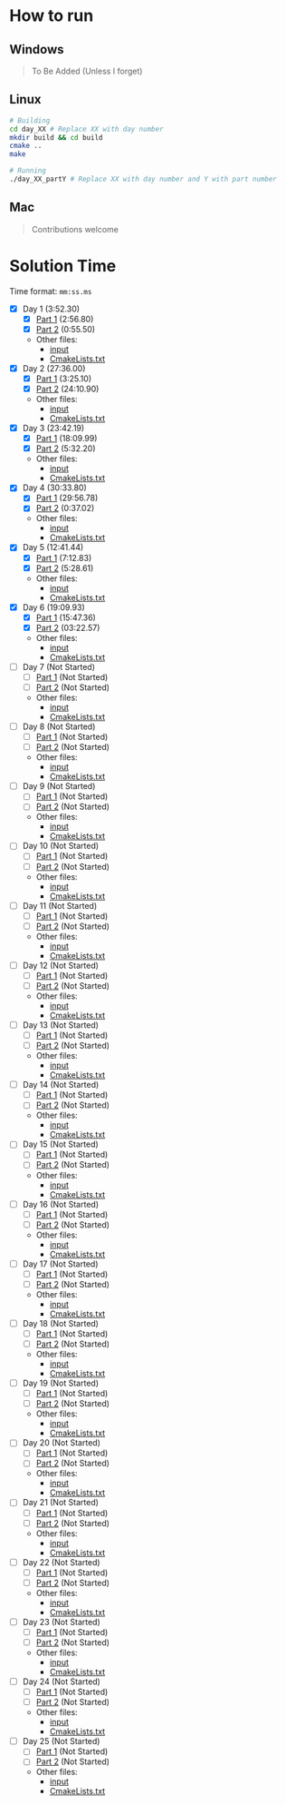 # How to run
## Windows
> To Be Added (Unless I forget)

## Linux
```bash
# Building
cd day_XX # Replace XX with day number
mkdir build && cd build
cmake ..
make

# Running
./day_XX_partY # Replace XX with day number and Y with part number
```

## Mac
> Contributions welcome

# Solution Time

Time format: `mm:ss.ms`
- [x] Day 1 (3:52.30) 
  - [x] [Part 1](day_01/part1.c) (2:56.80)
  - [x] [Part 2](day_01/part2.c) (0:55.50)
  - Other files:
    - [input](day_01/input.in)
    - [CmakeLists.txt](day_01/CMakeLists.txt)
- [x] Day 2 (27:36.00)
  - [x] [Part 1](day_02/part1.c) (3:25.10) 
  - [x] [Part 2](day_02/part2.c) (24:10.90)
  - Other files:
    - [input](day_02/input.in)
    - [CmakeLists.txt](day_02/CMakeLists.txt)
- [x] Day 3 (23:42.19)
  - [x] [Part 1](day_03/part1.c) (18:09.99)
  - [x] [Part 2](day_03/part2.c) (5:32.20)
  - Other files:
    - [input](day_03/input.in)
    - [CmakeLists.txt](day_03/CMakeLists.txt)
- [x] Day 4 (30:33.80)
  - [x] [Part 1](day_04/part1.c) (29:56.78)
  - [x] [Part 2](day_04/part2.c) (0:37.02)
  - Other files:
    - [input](day_04/input.in)
    - [CmakeLists.txt](day_04/CMakeLists.txt)
- [x] Day 5 (12:41.44)
  - [x] [Part 1](day_05/part1.c) (7:12.83)
  - [x] [Part 2](day_05/part2.c) (5:28.61)
  - Other files:
    - [input](day_05/input.in)
    - [CmakeLists.txt](day_05/CMakeLists.txt)
- [x] Day 6 (19:09.93)
  - [x] [Part 1](day_06/part1.c) (15:47.36)
  - [x] [Part 2](day_06/part2.c) (03:22.57)
  - Other files:
    - [input](day_06/input.in)
    - [CmakeLists.txt](day_06/CMakeLists.txt)
- [ ] Day 7 (Not Started)
  - [ ] [Part 1](day_07/part1.c) (Not Started)
  - [ ] [Part 2](day_07/part2.c) (Not Started)
  - Other files:
    - [input](day_07/input.in)
    - [CmakeLists.txt](day_07/CMakeLists.txt)
- [ ] Day 8 (Not Started)
  - [ ] [Part 1](day_08/part1.c) (Not Started)
  - [ ] [Part 2](day_08/part2.c) (Not Started)
  - Other files:
    - [input](day_08/input.in)
    - [CmakeLists.txt](day_08/CMakeLists.txt)
- [ ] Day 9 (Not Started)
  - [ ] [Part 1](day_09/part1.c) (Not Started)
  - [ ] [Part 2](day_09/part2.c) (Not Started)
  - Other files:
    - [input](day_09/input.in)
    - [CmakeLists.txt](day_09/CMakeLists.txt)
- [ ] Day 10 (Not Started)
  - [ ] [Part 1](day_10/part1.c) (Not Started)
  - [ ] [Part 2](day_10/part2.c) (Not Started)
  - Other files:
    - [input](day_10/input.in)
    - [CmakeLists.txt](day_10/CMakeLists.txt)
- [ ] Day 11 (Not Started)
  - [ ] [Part 1](day_11/part1.c) (Not Started)
  - [ ] [Part 2](day_11/part2.c) (Not Started)
  - Other files:
    - [input](day_11/input.in)
    - [CmakeLists.txt](day_11/CMakeLists.txt)
- [ ] Day 12 (Not Started)
  - [ ] [Part 1](day_12/part1.c) (Not Started)
  - [ ] [Part 2](day_12/part2.c) (Not Started)
  - Other files:
    - [input](day_12/input.in)
    - [CmakeLists.txt](day_12/CMakeLists.txt)
- [ ] Day 13 (Not Started)
  - [ ] [Part 1](day_13/part1.c) (Not Started)
  - [ ] [Part 2](day_13/part2.c) (Not Started)
  - Other files:
    - [input](day_13/input.in)
    - [CmakeLists.txt](day_13/CMakeLists.txt)
- [ ] Day 14 (Not Started)
  - [ ] [Part 1](day_14/part1.c) (Not Started)
  - [ ] [Part 2](day_14/part2.c) (Not Started)
  - Other files:
    - [input](day_14/input.in)
    - [CmakeLists.txt](day_14/CMakeLists.txt)
- [ ] Day 15 (Not Started)
  - [ ] [Part 1](day_15/part1.c) (Not Started)
  - [ ] [Part 2](day_15/part2.c) (Not Started)
  - Other files:
    - [input](day_15/input.in)
    - [CmakeLists.txt](day_15/CMakeLists.txt)
- [ ] Day 16 (Not Started)
  - [ ] [Part 1](day_16/part1.c) (Not Started)
  - [ ] [Part 2](day_16/part2.c) (Not Started)
  - Other files:
    - [input](day_16/input.in)
    - [CmakeLists.txt](day_16/CMakeLists.txt)
- [ ] Day 17 (Not Started)
  - [ ] [Part 1](day_17/part1.c) (Not Started)
  - [ ] [Part 2](day_17/part2.c) (Not Started)
  - Other files:
    - [input](day_17/input.in)
    - [CmakeLists.txt](day_17/CMakeLists.txt)
- [ ] Day 18 (Not Started)
  - [ ] [Part 1](day_18/part1.c) (Not Started)
  - [ ] [Part 2](day_18/part2.c) (Not Started)
  - Other files:
    - [input](day_18/input.in)
    - [CmakeLists.txt](day_18/CMakeLists.txt)
- [ ] Day 19 (Not Started)
  - [ ] [Part 1](day_19/part1.c) (Not Started)
  - [ ] [Part 2](day_19/part2.c) (Not Started)
  - Other files:
    - [input](day_19/input.in)
    - [CmakeLists.txt](day_19/CMakeLists.txt)
- [ ] Day 20 (Not Started)
  - [ ] [Part 1](day_20/part1.c) (Not Started)
  - [ ] [Part 2](day_20/part2.c) (Not Started)
  - Other files:
    - [input](day_20/input.in)
    - [CmakeLists.txt](day_20/CMakeLists.txt)
- [ ] Day 21 (Not Started)
  - [ ] [Part 1](day_21/part1.c) (Not Started)
  - [ ] [Part 2](day_21/part2.c) (Not Started)
  - Other files:
    - [input](day_21/input.in)
    - [CmakeLists.txt](day_21/CMakeLists.txt)
- [ ] Day 22 (Not Started)
  - [ ] [Part 1](day_22/part1.c) (Not Started)
  - [ ] [Part 2](day_22/part2.c) (Not Started)
  - Other files:
    - [input](day_22/input.in)
    - [CmakeLists.txt](day_22/CMakeLists.txt)
- [ ] Day 23 (Not Started)
  - [ ] [Part 1](day_23/part1.c) (Not Started)
  - [ ] [Part 2](day_23/part2.c) (Not Started)
  - Other files:
    - [input](day_23/input.in)
    - [CmakeLists.txt](day_23/CMakeLists.txt)
- [ ] Day 24 (Not Started)
  - [ ] [Part 1](day_24/part1.c) (Not Started)
  - [ ] [Part 2](day_24/part2.c) (Not Started)
  - Other files:
    - [input](day_24/input.in)
    - [CmakeLists.txt](day_24/CMakeLists.txt)
- [ ] Day 25 (Not Started)
  - [ ] [Part 1](day_25/part1.c) (Not Started)
  - [ ] [Part 2](day_25/part2.c) (Not Started)
  - Other files:
    - [input](day_25/input.in)
    - [CmakeLists.txt](day_25/CMakeLists.txt)
